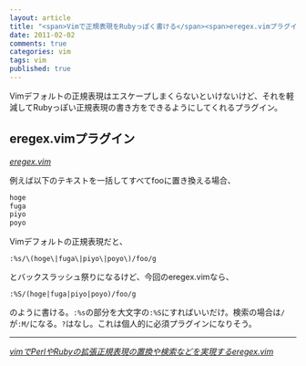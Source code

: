 ```yaml
---
layout: article
title: "<span>Vimで正規表現をRubyっぽく書ける</span><span>eregex.vimプラグインを使う</span>"
date: 2011-02-02
comments: true
categories: vim
tags: vim
published: true
---
```


Vimデフォルトの正規表現はエスケープしまくらないといけないけど、それを軽減してRubyっぽい正規表現の書き方をできるようにしてくれるプラグイン。

<!-- READMORE -->


## eregex.vimプラグイン

<cite>[eregex.vim](http://www.vector.co.jp/soft/unix/writing/se265654.html)</cite>

例えば以下のテキストを一括してすべてfooに置き換える場合、

~~~ sh
hoge
fuga
piyo
poyo
~~~

Vimデフォルトの正規表現だと、

~~~ vim
:%s/\(hoge\|fuga\|piyo\|poyo\)/foo/g
~~~

とバックスラッシュ祭りになるけど、今回のeregex.vimなら、

~~~ vim
:%S/(hoge|fuga|piyo|poyo)/foo/g
~~~

のように書ける。`:%s`の部分を大文字の`:%S`にすればいいだけ。検索の場合は`/`が`:M/`になる。`?`はなし。これは個人的に必須プラグインになりそう。

* * *

<cite>[vimでPerlやRubyの拡張正規表現の置換や検索などを実現するeregex.vim](http://kaworu.jpn.org/kaworu/2010-11-28-1.php)</cite>
